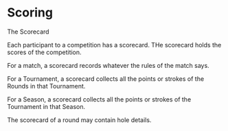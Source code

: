 Scoring
=======

The Scorecard

Each participant to a competition has a scorecard.
THe scorecard holds the scores of the competition.

For a match, a scorecard records whatever the rules of the match says.

For a Tournament, a scorecard collects all the points or strokes of the Rounds in that Tournament.

For a Season, a scorecard collects all the points or strokes of the Tournament in that Season.

The scorecard of a round may contain hole details.
